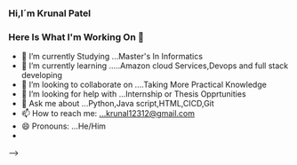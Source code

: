 ### Hi,I´m Krunal Patel
### Here Is What I'm Working On  👋






- 🔭 I’m currently Studying ...Master's In Informatics
- 🌱 I’m currently learning .....Amazon cloud  Services,Devops and full stack developing
- 👯 I’m looking to collaborate on ....Taking More Practical Knowledge
- 🤔 I’m looking for help with ...Internship  or Thesis Opprtunities
- 💬 Ask me about ...Python,Java script,HTML,CICD,Git
- 📫 How to reach me: ...krunal12312@gmail.com
- 😄 Pronouns: ...He/Him
- 
-->
